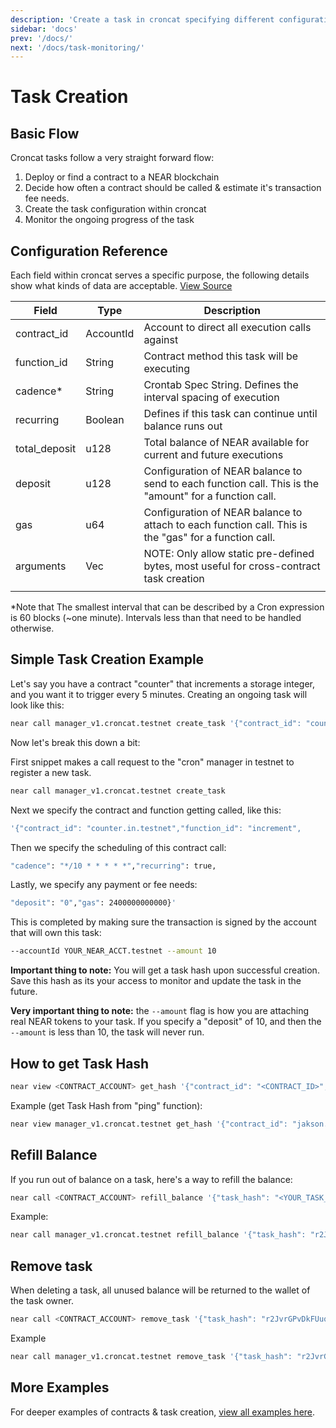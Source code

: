 ```yaml
---
description: 'Create a task in croncat specifying different configuration params'
sidebar: 'docs'
prev: '/docs/'
next: '/docs/task-monitoring/'
---
```


# Task Creation

## Basic Flow

Croncat tasks follow a very straight forward flow:

1. Deploy or find a contract to a NEAR blockchain
2. Decide how often a contract should be called & estimate it's transaction fee needs.
3. Create the task configuration within croncat
4. Monitor the ongoing progress of the task

## Configuration Reference

Each field within croncat serves a specific purpose, the following details show what kinds of data are acceptable. [View Source](https://github.com/Cron-Near/contracts/blob/main/manager/src/lib.rs#L49)

| Field | Type | Description |
| ------- | ------- | ------- |
| contract_id | AccountId | Account to direct all execution calls against |
| function_id | String | Contract method this task will be executing |
| cadence* | String | Crontab Spec String. Defines the interval spacing of execution |
| recurring | Boolean | Defines if this task can continue until balance runs out |
| total_deposit | u128 | Total balance of NEAR available for current and future executions |
| deposit | u128 | Configuration of NEAR balance to send to each function call. This is the "amount" for a function call. |
| gas | u64 | Configuration of NEAR balance to attach to each function call. This is the "gas" for a function call. |
| arguments | Vec<u8> | NOTE: Only allow static pre-defined bytes, most useful for cross-contract task creation |
|  |  |  |

*Note that The smallest interval that can be described by a Cron expression is 60 blocks (~one minute). Intervals less than that need to be handled otherwise.

## Simple Task Creation Example

Let's say you have a contract "counter" that increments a storage integer, and you want it to trigger every 5 minutes. Creating an ongoing task will look like this:

```bash
near call manager_v1.croncat.testnet create_task '{"contract_id": "counter.in.testnet","function_id": "increment","cadence": "*/10 * * * * *","recurring": true,"deposit": "0","gas": 2400000000000}' --accountId YOUR_NEAR_ACCT.testnet --amount 10
```

Now let's break this down a bit:

First snippet makes a call request to the "cron" manager in testnet to register a new task.
```bash
near call manager_v1.croncat.testnet create_task
```

Next we specify the contract and function getting called, like this:
```bash
'{"contract_id": "counter.in.testnet","function_id": "increment",
```

Then we specify the scheduling of this contract call:
```bash
"cadence": "*/10 * * * * *","recurring": true,
```

Lastly, we specify any payment or fee needs:
```bash
"deposit": "0","gas": 2400000000000}'
```

This is completed by making sure the transaction is signed by the account that will own this task:
```bash
--accountId YOUR_NEAR_ACCT.testnet --amount 10
```

**Important thing to note:** You will get a task hash upon successful creation. Save this hash as its your access to monitor and update the task in the future.

**Very important thing to note:** the `--amount` flag is how you are attaching real NEAR tokens to your task. If you specify a "deposit" of 10, and then the `--amount` is less than 10, the task will never run.


## How to get Task Hash

```bash
near view <CONTRACT_ACCOUNT> get_hash '{"contract_id": "<CONTRACT_ID>","function_id": "<FUNCTION>","cadence": "0 0 * * * *","owner_id": "<OWNER_ID>"}'
```

Example (get Task Hash from "ping" function):
```bash
near view manager_v1.croncat.testnet get_hash '{"contract_id": "jakson.pool.f863973.m0","function_id": "ping","cadence": "0 0 * * * *","owner_id": "jakson.testnet"}'
```

## Refill Balance

If you run out of balance on a task, here's a way to refill the balance:

```bash
near call <CONTRACT_ACCOUNT> refill_balance '{"task_hash": "<YOUR_TASK_HASH>"}' --accountId <accountId> --amount 5
```


Example:

```bash
near call manager_v1.croncat.testnet refill_balance '{"task_hash": "r2JvrGPvDkFUuqdF4x1+L93aYKGmgp4GqXT4UAK3AE4="}' --accountId jakson.testnet --amount 5
```

## Remove task

When deleting a task, all unused balance will be returned to the wallet of the task owner.


```bash
near call <CONTRACT_ACCOUNT> remove_task '{"task_hash": "r2JvrGPvDkFUuqdF4x1+L93aYKGmgp4GqXT4UAK3AE4="}' --accountId jakson.testnet
```

Example

```bash
near call manager_v1.croncat.testnet remove_task '{"task_hash": "r2JvrGPvDkFUuqdF4x1"}' --accountId <accountId>
```

## More Examples

For deeper examples of contracts & task creation, [view all examples here](/docs/examples).
